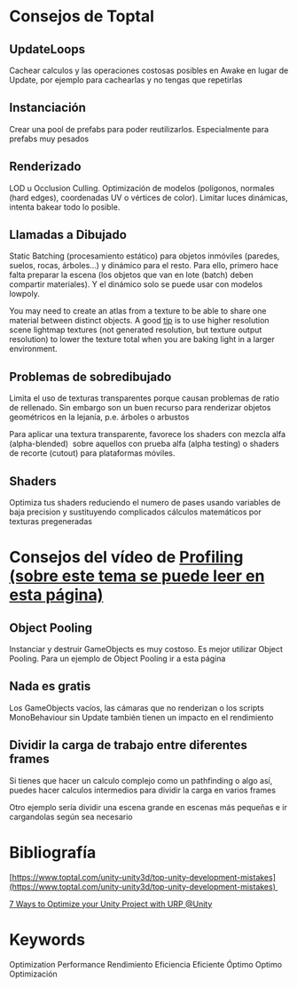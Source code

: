 # Consejos de Toptal

## UpdateLoops

Cachear calculos y las operaciones costosas posibles en Awake en lugar de Update, por ejemplo para cachearlas y no tengas que repetirlas

## Instanciación

Crear una pool de prefabs para poder reutilizarlos. Especialmente para prefabs muy pesados

## Renderizado

LOD u Occlusion Culling. Optimización de modelos (polígonos, normales (hard edges), coordenadas UV o vértices de color). Limitar luces dinámicas, intenta bakear todo lo posible.

## Llamadas a Dibujado

Static Batching (procesamiento estático) para objetos inmóviles (paredes, suelos, rocas, árboles...) y dinámico para el resto. Para ello, primero hace falta preparar la escena (los objetos que van en lote (batch) deben compartir materiales). Y el dinámico solo se puede usar con modelos lowpoly.

You may need to create an atlas from a texture to be able to share one material between distinct objects. A good [tip](https://www.toptal.com/unity-unity3d/tips-and-practices) is to use higher resolution scene lightmap textures (not generated resolution, but texture output resolution) to lower the texture total when you are baking light in a larger environment.

## Problemas de sobredibujado

Limita el uso de texturas transparentes porque causan problemas de ratio de rellenado. Sin embargo son un buen recurso para renderizar objetos geométricos en la lejanía, p.e. árboles o arbustos

Para aplicar una textura transparente, favorece los shaders con mezcla alfa (alpha-blended)  sobre aquellos con prueba alfa (alpha testing) o shaders de recorte (cutout) para plataformas móviles.

## Shaders

Optimiza tus shaders reduciendo el numero de pases usando variables de baja precision y sustituyendo complicados cálculos matemáticos por texturas pregeneradas

# Consejos del vídeo de [Profiling (sobre este tema se puede leer en esta página)](https://sites.google.com/d/13BAZX83ZVzuHzEhdp8djpzp8Y_hPuGTi/p/1kWCac4hCNW-5D1MYLnmG4BG5ycSqBMSr/edit)

## Object Pooling

Instanciar y destruir GameObjects es muy costoso. Es mejor utilizar Object Pooling. Para un ejemplo de Object Pooling ir a esta página

## Nada es gratis

Los GameObjects vacíos, las cámaras que no renderizan o los scripts MonoBehaviour sin Update también tienen un impacto en el rendimiento

## Dividir la carga de trabajo entre diferentes frames

Si tienes que hacer un calculo complejo como un pathfinding o algo así, puedes hacer calculos intermedios para dividir la carga en varios frames

Otro ejemplo sería dividir una escena grande en escenas más pequeñas e ir cargandolas según sea necesario

# Bibliografía

[https://www.toptal.com/unity-unity3d/top-unity-development-mistakes](https://www.toptal.com/unity-unity3d/top-unity-development-mistakes) 

[7 Ways to Optimize your Unity Project with URP @Unity](https://www.youtube.com/watch?v=NFBr21V0zvU)

# Keywords

Optimization Performance Rendimiento Eficiencia Eficiente Óptimo Optimo Optimización